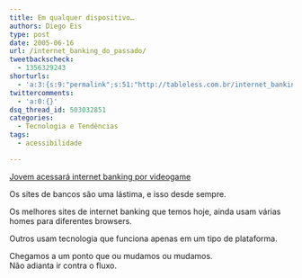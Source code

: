 ```yaml
---
title: Em qualquer dispositivo…
authors: Diego Eis
type: post
date: 2005-06-16
url: /internet_banking_do_passado/
tweetbackscheck:
  - 1356329243
shorturls:
  - 'a:3:{s:9:"permalink";s:51:"http://tableless.com.br/internet_banking_do_passado";s:7:"tinyurl";s:26:"http://tinyurl.com/3cd34km";s:4:"isgd";s:19:"http://is.gd/eNFqwp";}'
twittercomments:
  - 'a:0:{}'
dsq_thread_id: 503032851
categories:
  - Tecnologia e Tendências
tags:
  - acessibilidade

---
```

[Jovem acessará internet banking por videogame][1] 

Os sites de bancos são uma lástima, e isso desde sempre.
  
Os melhores sites de internet banking que temos hoje, ainda usam várias homes para diferentes browsers. 
  
Outros usam tecnologia que funciona apenas em um tipo de plataforma. 

Chegamos a um ponto que ou mudamos ou mudamos.   
Não adianta ir contra o fluxo.

 [1]: http://info.abril.com.br/aberto/infonews/062005/15062005-3.shl